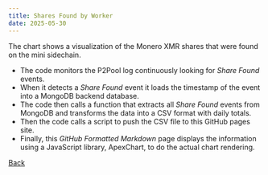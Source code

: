 ```yaml
---
title: Shares Found by Worker
date: 2025-05-30
---
```

<script src="https://cdnjs.cloudflare.com/ajax/libs/PapaParse/5.3.0/papaparse.min.js"></script>
<script src="https://cdn.jsdelivr.net/npm/apexcharts"></script>
<script src="/assets/js/SharesFoundByHost.js"></script>

<div id="wrapper">
  <div id="areaChart">
  </div>
  <div id="barChart">
  </div>
 </div>

The chart shows a visualization of the Monero XMR shares that were found on the mini sidechain.

* The code monitors the P2Pool log continuously looking for *Share Found* events.
* When it detects a *Share Found* event it loads the timestamp of the event into a MongoDB backend database.
* The code then calls a function that extracts all *Share Found* events from MongoDB and transforms the data into a CSV format with daily totals.
* Then the code calls a script to push the CSV file to this GitHub pages site.
* Finally, this *GitHub Formatted Markdown* page displays the information using a JavaScript library, ApexChart, to do the actual chart rendering.

[Back](/pages/web/index.html)






